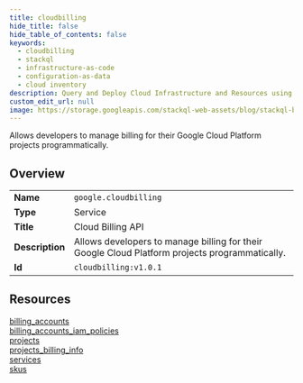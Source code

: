 ```yaml
---
title: cloudbilling
hide_title: false
hide_table_of_contents: false
keywords:
  - cloudbilling
  - stackql
  - infrastructure-as-code
  - configuration-as-data
  - cloud inventory
description: Query and Deploy Cloud Infrastructure and Resources using SQL
custom_edit_url: null
image: https://storage.googleapis.com/stackql-web-assets/blog/stackql-blog-post-featured-image.png
---
```

Allows developers to manage billing for their Google Cloud Platform projects programmatically.  
    

## Overview
<table><tbody>
<tr><td><b>Name</b></td><td><code>google.cloudbilling</code></td></tr>
<tr><td><b>Type</b></td><td>Service</td></tr>
<tr><td><b>Title</b></td><td>Cloud Billing API</td></tr>
<tr><td><b>Description</b></td><td>Allows developers to manage billing for their Google Cloud Platform projects programmatically.</td></tr>
<tr><td><b>Id</b></td><td><code>cloudbilling:v1.0.1</code></td></tr>
</tbody></table>

## Resources
<div class="row">
<div class="providerDocColumn">
<a href="/providers/google/cloudbilling/billing_accounts/">billing_accounts</a><br />
<a href="/providers/google/cloudbilling/billing_accounts_iam_policies/">billing_accounts_iam_policies</a><br />
<a href="/providers/google/cloudbilling/projects/">projects</a><br />
</div>
<div class="providerDocColumn">
<a href="/providers/google/cloudbilling/projects_billing_info/">projects_billing_info</a><br />
<a href="/providers/google/cloudbilling/services/">services</a><br />
<a href="/providers/google/cloudbilling/skus/">skus</a><br />
</div>
</div>

